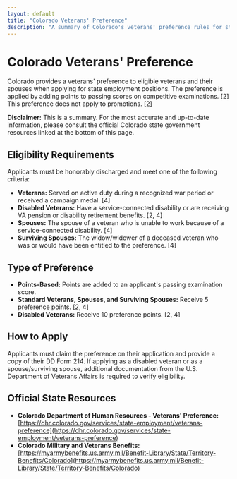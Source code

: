 ```yaml
---
layout: default
title: "Colorado Veterans' Preference"
description: "A summary of Colorado's veterans' preference rules for state employment."
---
```


# Colorado Veterans' Preference

Colorado provides a veterans' preference to eligible veterans and their spouses when applying for state employment positions. The preference is applied by adding points to passing scores on competitive examinations. [2] This preference does not apply to promotions. [2]

**Disclaimer:** This is a summary. For the most accurate and up-to-date information, please consult the official Colorado state government resources linked at the bottom of this page.

## Eligibility Requirements

Applicants must be honorably discharged and meet one of the following criteria:
*   **Veterans:** Served on active duty during a recognized war period or received a campaign medal. [4]
*   **Disabled Veterans:** Have a service-connected disability or are receiving VA pension or disability retirement benefits. [2, 4]
*   **Spouses:** The spouse of a veteran who is unable to work because of a service-connected disability. [4]
*   **Surviving Spouses:** The widow/widower of a deceased veteran who was or would have been entitled to the preference. [4]

## Type of Preference

*   **Points-Based:** Points are added to an applicant's passing examination score.
*   **Standard Veterans, Spouses, and Surviving Spouses:** Receive 5 preference points. [2, 4]
*   **Disabled Veterans:** Receive 10 preference points. [2, 4]

## How to Apply

Applicants must claim the preference on their application and provide a copy of their DD Form 214. If applying as a disabled veteran or as a spouse/surviving spouse, additional documentation from the U.S. Department of Veterans Affairs is required to verify eligibility.

## Official State Resources

*   **Colorado Department of Human Resources - Veterans' Preference:** [https://dhr.colorado.gov/services/state-employment/veterans-preference](https://dhr.colorado.gov/services/state-employment/veterans-preference)
*   **Colorado Military and Veterans Benefits:** [https://myarmybenefits.us.army.mil/Benefit-Library/State/Territory-Benefits/Colorado](https://myarmybenefits.us.army.mil/Benefit-Library/State/Territory-Benefits/Colorado)
